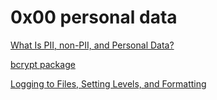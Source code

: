 # 0x00 personal data

[What Is PII, non-PII, and Personal Data?](https://piwik.pro/blog/what-is-pii-personal-data/)

[bcrypt package](https://github.com/pyca/bcrypt/)

[Logging to Files, Setting Levels, and Formatting](https://www.youtube.com/watch?v=-ARI4Cz-awo)
